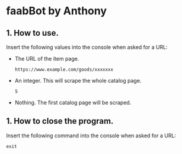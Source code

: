 # faabBot by Anthony

## 1. How to use.
Insert the following values into the console when asked for a URL:
- The URL of the item page. 
  ```
  https://www.example.com/goods/xxxxxxx
  ```
- An integer. This will scrape the whole catalog page.
  ```
  5
  ```
- Nothing. The first catalog page will be scraped.

## 1. How to close the program.
Insert the following command into the console when asked for a URL:
  ```
  exit
  ```

